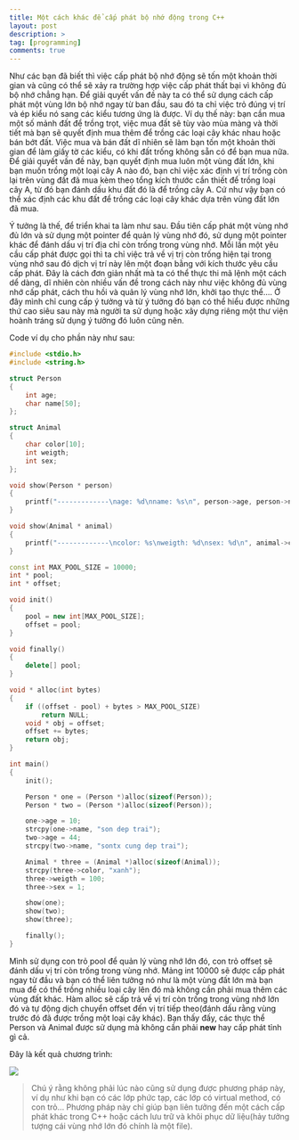 ```yaml
---
title: Một cách khác để cấp phát bộ nhớ động trong C++
layout: post
description: >
tag: [programming]
comments: true
---
```


Như các bạn đã biết thì việc cấp phát bộ nhớ động sẽ tốn một khoản thời gian và cũng có thể sẽ xảy ra trường hợp việc cấp phát thất bại vì không đủ bộ nhớ chẳng hạn. Để giải quyết vấn đề này ta có thể sử dụng cách cấp phát một vùng lớn bộ nhớ ngay từ ban đầu, sau đó ta chỉ việc trỏ đúng vị trí và ép kiểu nó sang các kiểu tương ứng là được. Ví dụ thế này: bạn cần mua một số mảnh đất để trồng trọt, việc mua đất sẽ tùy vào mùa màng và thời tiết mà bạn sẽ quyết định mua thêm để trồng các loại cây khác nhau hoặc bán bớt đất. Việc mua và bán đất dĩ nhiên sẽ làm bạn tốn một khoản thời gian để làm giấy tờ các kiểu, có khi đất trống không sẵn có để bạn mua nữa. Để giải quyết vấn đề này, bạn quyết định mua luôn một vùng đất lớn, khi bạn muốn trồng một loại cây A nào đó, bạn chỉ việc xác định vị trí trống còn lại trên vùng đất đã mua kèm theo tổng kích thước cần thiết để trồng loại cây A, từ đó bạn đánh dấu khu đất đó là để trồng cây A. Cứ như vậy bạn có thể xác định các khu đất để trồng các loại cây khác dựa trên vùng đất lớn đã mua.

Ý tưởng là thế, để triển khai ta làm như sau. Đầu tiên cấp phát một vùng nhớ đủ lớn và sử dụng một pointer để quản lý vùng nhớ đó, sử dụng một pointer khác để đánh dấu vị trí địa chỉ còn trống trong vùng nhớ. Mỗi lần một yêu cầu cấp phát được gọi thì ta chỉ việc trả về vị trị còn trống hiện tại trong vùng nhớ sau đó dịch vị trí này lên một đoạn bằng với kích thước yêu cầu cấp phát. Đây là cách đơn giản nhất mà ta có thể thực thi mã lệnh một cách dể dàng, dĩ nhiên còn nhiều vấn đề trong cách này như việc không đủ vùng nhớ cấp phát, cách thu hồi và quản lý vùng nhớ lớn, khởi tạo thực thể…. 
Ở đây mình chỉ cung cấp ý tưởng và từ ý tưởng đó bạn có thể hiểu được những thứ cao siêu sau này mà người ta sử dụng hoặc xây dựng riêng một thư viện hoành tráng sử dụng ý tưởng đó luôn cũng nên.

Code ví dụ cho phần này như sau:

```cpp
#include <stdio.h>
#include <string.h>

struct Person
{
    int age;
    char name[50];
};

struct Animal
{
    char color[10];
    int weigth;
    int sex;
};

void show(Person * person)
{
    printf("-------------\nage: %d\nname: %s\n", person->age, person->name);
}

void show(Animal * animal)
{
    printf("-------------\ncolor: %s\nweigth: %d\nsex: %d\n", animal->color, animal->weigth, animal->sex);
}

const int MAX_POOL_SIZE = 10000;
int * pool;
int * offset;

void init()
{
    pool = new int[MAX_POOL_SIZE];
    offset = pool;
}

void finally()
{
    delete[] pool;
}

void * alloc(int bytes)
{
    if ((offset - pool) + bytes > MAX_POOL_SIZE)
        return NULL;
    void * obj = offset;
    offset += bytes;
    return obj;
}

int main()
{
    init();

    Person * one = (Person *)alloc(sizeof(Person));
    Person * two = (Person *)alloc(sizeof(Person));

    one->age = 10;
    strcpy(one->name, "son dep trai");
    two->age = 44;
    strcpy(two->name, "sontx cung dep trai");

    Animal * three = (Animal *)alloc(sizeof(Animal));
    strcpy(three->color, "xanh");
    three->weigth = 100;
    three->sex = 1;

    show(one);
    show(two);
    show(three);

    finally();
}
```
Mình sử dụng con trỏ pool để quản lý vùng nhớ lớn đó, con trỏ offset sẽ đánh dấu vị trí còn trống trong vùng nhớ. Mảng int 10000 sẽ được cấp phát ngay từ đầu và bạn có thể liên tưởng nó như là một vùng đất lớn mà bạn mua để có thể trồng nhiều loại cây lên đó mà không cần phải mua thêm các vùng đất khác. Hàm alloc sẽ cấp trả về vị trí còn trống trong vùng nhớ lớn đó và tự động dịch chuyển offset đến vị trí tiếp theo(đánh dấu rằng vùng trước đó đã được trồng một loại cây khác). Bạn thấy đấy, các thực thể Person và Animal được sử dụng mà không cần phải **new** hay cấp phát tỉnh gì cả.

Đây là kết quả chương trình:

![](https://4.bp.blogspot.com/-aEIbOG84NtY/V1qDRTgUFLI/AAAAAAAAOzI/o-upBBuN7O0WQKDF3kzTAVuliWXxIfrfgCKgB/s0/Untitled.png)

> Chú ý rằng không phải lúc nào cũng sử dụng được phương pháp này, ví dụ như khi bạn có các lớp phức tạp, các lớp có virtual method, có con trỏ… Phương pháp này chỉ giúp bạn liên tưởng đến một cách cấp phát khác trong C++ hoặc cách lưu trữ và khôi phục dữ liệu(hảy tưởng tượng cái vùng nhớ lớn đó chính là một file).